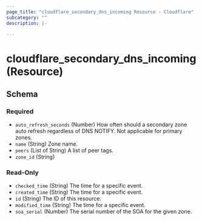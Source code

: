 ```yaml
---
page_title: "cloudflare_secondary_dns_incoming Resource - Cloudflare"
subcategory: ""
description: |-
  
---
```


# cloudflare_secondary_dns_incoming (Resource)




<!-- schema generated by tfplugindocs -->
## Schema

### Required

- `auto_refresh_seconds` (Number) How often should a secondary zone auto refresh regardless of DNS NOTIFY.
Not applicable for primary zones.
- `name` (String) Zone name.
- `peers` (List of String) A list of peer tags.
- `zone_id` (String)

### Read-Only

- `checked_time` (String) The time for a specific event.
- `created_time` (String) The time for a specific event.
- `id` (String) The ID of this resource.
- `modified_time` (String) The time for a specific event.
- `soa_serial` (Number) The serial number of the SOA for the given zone.


